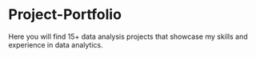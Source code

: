 # Project-Portfolio
Here you will find 15+ data analysis projects that showcase my skills and experience in data analytics.
